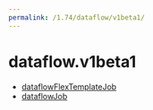 ```yaml
---
permalink: /1.74/dataflow/v1beta1/
---
```


# dataflow.v1beta1



* [dataflowFlexTemplateJob](dataflowFlexTemplateJob.md)
* [dataflowJob](dataflowJob.md)